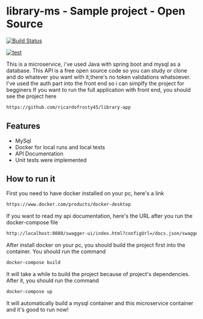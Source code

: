 # library-ms - Sample project - Open Source

[![Build Status](https://travis-ci.org/joemccann/dillinger.svg?branch=master)](https://github.com/ricardofrosty45/library-ms)

[![test](https://i.imgur.com/9fPR8YE.jpg)](https://github.com/ricardofrosty45/library-ms)


This is a microservice, i've used Java with spring boot and mysql as a database. 
This API is a free open source code so you can study or clone and do whatever you want with it,there's no token validations whatsoever.
I've used the auth part into the front end so i can simplfy the project for begginers
If you want to run the full application with front end, you should see the project here

```sh
https://github.com/ricardofrosty45/library-app
```

## Features

- MySql
- Docker for local runs and local tests
- API Documentation
- Unit tests were implemented


## How to run it
First you need to have docker installed on your pc, here's a link

```sh
https://www.docker.com/products/docker-desktop
```

If you want to read my api documentation, here's the URL after you run the docker-compose file

```sh
http://localhost:8080/swagger-ui/index.html?configUrl=/docs.json/swagger-config#/
```
After install docker on your pc, you should build the project first into the container.
You should run the command

```sh
docker-compose build
```
It will take a while to build the project because of project's dependencies.
After it, you should run the command

```sh
docker-compose up
```

It will automatically build a mysql container and this microservice container and it's good to run now!
